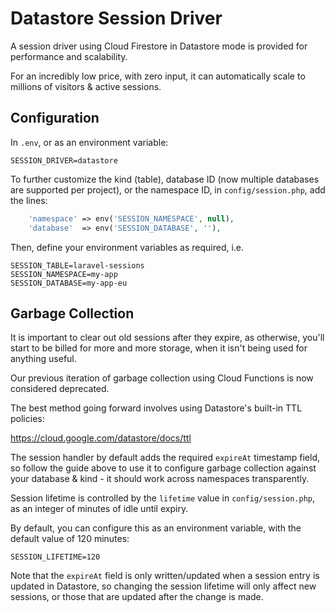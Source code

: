 # Datastore Session Driver

A session driver using Cloud Firestore in Datastore mode is provided for performance and scalability.

For an incredibly low price, with zero input, it can automatically scale to millions of visitors & active sessions.

## Configuration

In `.env`, or as an environment variable:

```
SESSION_DRIVER=datastore
```

To further customize the kind (table), database ID (now multiple databases are supported per project), or the namespace ID, in `config/session.php`, add the lines:

```php
    'namespace' => env('SESSION_NAMESPACE', null),
    'database'  => env('SESSION_DATABASE', ''),
```

Then, define your environment variables as required, i.e.

```
SESSION_TABLE=laravel-sessions
SESSION_NAMESPACE=my-app
SESSION_DATABASE=my-app-eu
```

## Garbage Collection

It is important to clear out old sessions after they expire, as otherwise, you'll start to be billed for more and more storage, when it isn't being used for anything useful.

Our previous iteration of garbage collection using Cloud Functions is now considered deprecated.

The best method going forward involves using Datastore's built-in TTL policies:

https://cloud.google.com/datastore/docs/ttl

The session handler by default adds the required `expireAt` timestamp field, so follow the guide above to use it to configure garbage collection against your database & kind - it should work across namespaces transparently.

Session lifetime is controlled by the `lifetime` value in `config/session.php`, as an integer of minutes of idle until expiry.

By default, you can configure this as an environment variable, with the default value of 120 minutes:

```
SESSION_LIFETIME=120
```

Note that the `expireAt` field is only written/updated when a session entry is updated in Datastore, so changing the session lifetime will only affect new sessions, or those that are updated after the change is made.